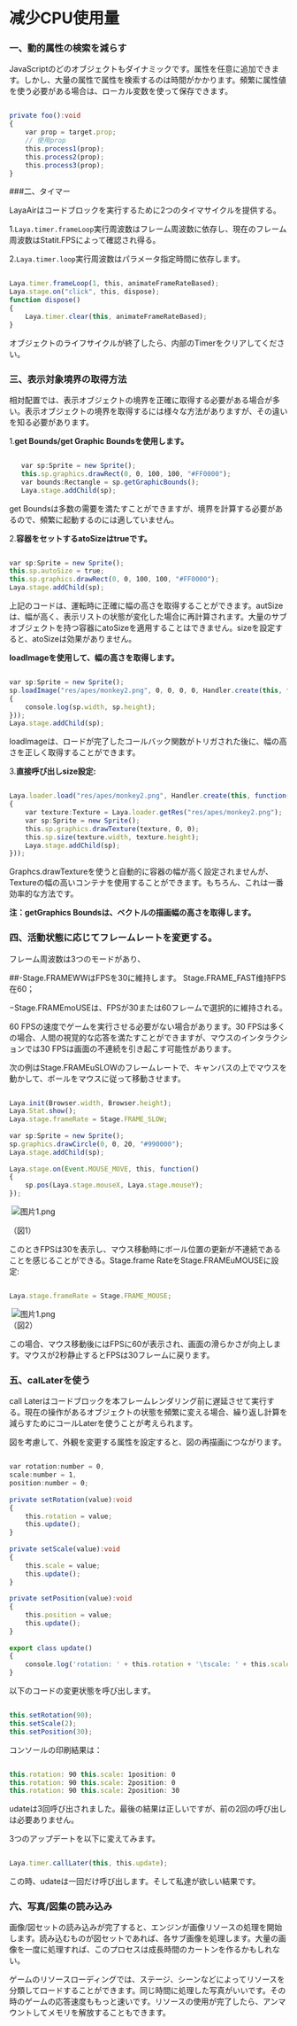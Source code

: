 # 减少CPU使用量



### **一、動的属性の検索を減らす**

JavaScriptのどのオブジェクトもダイナミックです。属性を任意に追加できます。しかし、大量の属性で属性を検索するのは時間がかかります。頻繁に属性値を使う必要がある場合は、ローカル変数を使って保存できます。


```typescript

private foo():void
{
    var prop = target.prop;
    // 使用prop
    this.process1(prop);
    this.process2(prop);
    this.process3(prop);
}
```




###二、タイマー

LayaAirはコードブロックを実行するために2つのタイマサイクルを提供する。

1.`Laya.timer.frameLoop`実行周波数はフレーム周波数に依存し、現在のフレーム周波数はStatit.FPSによって確認され得る。


2.`Laya.timer.loop`実行周波数はパラメータ指定時間に依存します。




```typescript

Laya.timer.frameLoop(1, this, animateFrameRateBased);
Laya.stage.on("click", this, dispose);
function dispose() 
{
    Laya.timer.clear(this, animateFrameRateBased);
}
```


オブジェクトのライフサイクルが終了したら、内部のTimerをクリアしてください。



 

 



### **三、表示対象境界の取得方法**

相対配置では、表示オブジェクトの境界を正確に取得する必要がある場合が多い。表示オブジェクトの境界を取得するには様々な方法がありますが、その違いを知る必要があります。

1.**get Bounds/get Graphic Boundsを使用します。**



   
```typescript

   var sp:Sprite = new Sprite();
   this.sp.graphics.drawRect(0, 0, 100, 100, "#FF0000");
   var bounds:Rectangle = sp.getGraphicBounds();
   Laya.stage.addChild(sp);
   ```


get Boundsは多数の需要を満たすことができますが、境界を計算する必要があるので、頻繁に起動するのには適していません。

2.**容器をセットするatoSizeはtrueです。**


```typescript

var sp:Sprite = new Sprite();
this.sp.autoSize = true;
this.sp.graphics.drawRect(0, 0, 100, 100, "#FF0000");
Laya.stage.addChild(sp);
```


上記のコードは、運転時に正確に幅の高さを取得することができます。autSizeは、幅が高く、表示リストの状態が変化した場合に再計算されます。大量のサブオブジェクトを持つ容器にatoSizeを適用することはできません。sizeを設定すると、atoSizeは効果がありません。

​**loadImageを使用して、幅の高さを取得します。**


```typescript

var sp:Sprite = new Sprite();
sp.loadImage("res/apes/monkey2.png", 0, 0, 0, 0, Handler.create(this, function()
{
    console.log(sp.width, sp.height);
}));
Laya.stage.addChild(sp);
```


loadImageは、ロードが完了したコールバック関数がトリガされた後に、幅の高さを正しく取得することができます。

3.**直接呼び出しsize設定:**


```typescript

Laya.loader.load("res/apes/monkey2.png", Handler.create(this, function()
{
    var texture:Texture = Laya.loader.getRes("res/apes/monkey2.png");
    var sp:Sprite = new Sprite();
    this.sp.graphics.drawTexture(texture, 0, 0);
    this.sp.size(texture.width, texture.height);
    Laya.stage.addChild(sp);
}));
```


Graphcs.drawTextureを使うと自動的に容器の幅が高く設定されませんが、Textureの幅の高いコンテナを使用することができます。もちろん、これは一番効率的な方法です。

**注：getGraphics Boundsは、ベクトルの描画幅の高さを取得します。**



### **四、活動状態に応じてフレームレートを変更する。**

フレーム周波数は3つのモードがあり、

##-Stage.FRAMEWWはFPSを30に維持します。 Stage.FRAME_FAST维持FPS在60；

−Stage.FRAMEmoUSEは、FPSが30または60フレームで選択的に維持される。



60 FPSの速度でゲームを実行させる必要がない場合があります。30 FPSは多くの場合、人間の視覚的な応答を満たすことができますが、マウスのインタラクションでは30 FPSは画面の不連続を引き起こす可能性があります。

次の例はStage.FRAMEuSLOWのフレームレートで、キャンバスの上でマウスを動かして、ボールをマウスに従って移動させます。


```typescript

Laya.init(Browser.width, Browser.height);
Laya.Stat.show();
Laya.stage.frameRate = Stage.FRAME_SLOW;
  
var sp:Sprite = new Sprite();
sp.graphics.drawCircle(0, 0, 20, "#990000");
Laya.stage.addChild(sp);
  
Laya.stage.on(Event.MOUSE_MOVE, this, function()
{
    sp.pos(Laya.stage.mouseX, Laya.stage.mouseY);
});
```





​         ![图片1.png](img/1.png)<br/>

（図1）

このときFPSは30を表示し、マウス移動時にボール位置の更新が不連続であることを感じることができる。Stage.frame RateをStage.FRAMEuMOUSEに設定:


```javascript

Laya.stage.frameRate = Stage.FRAME_MOUSE;
```





​        ![图片1.png](img/2.png)<br/>
（図2）

この場合、マウス移動後にはFPSに60が表示され、画面の滑らかさが向上します。マウスが2秒静止するとFPSは30フレームに戻ります。



### **五、calLaterを使う**

call Laterはコードブロックを本フレームレンダリング前に遅延させて実行する。現在の操作があるオブジェクトの状態を頻繁に変える場合、繰り返し計算を減らすためにコールLaterを使うことが考えられます。

図を考慮して、外観を変更する属性を設定すると、図の再描画につながります。


```typescript

var rotation:number = 0,
scale:number = 1,
position:number = 0;
  
private setRotation(value):void
{
    this.rotation = value;
    this.update();
}
  
private setScale(value):void
{
    this.scale = value;
    this.update();
}
  
private setPosition(value):void
{
    this.position = value;
    this.update();
}
  
export class update()
{
    console.log('rotation: ' + this.rotation + '\tscale: ' + this.scale + '\tposition: ' + this.position);
}
```


以下のコードの変更状態を呼び出します。


```javascript

this.setRotation(90);
this.setScale(2);
this.setPosition(30);
```


コンソールの印刷結果は：


```javascript

this.rotation: 90 this.scale: 1position: 0
this.rotation: 90 this.scale: 2position: 0
this.rotation: 90 this.scale: 2position: 30
```


udateは3回呼び出されました。最後の結果は正しいですが、前の2回の呼び出しは必要ありません。

3つのアップデートを以下に変えてみます。


```javascript

Laya.timer.callLater(this, this.update);
```


この時、udateは一回だけ呼び出します。そして私達が欲しい結果です。



### **六、写真/図集の読み込み**

画像/図セットの読み込みが完了すると、エンジンが画像リソースの処理を開始します。読み込むものが図セットであれば、各サブ画像を処理します。大量の画像を一度に処理すれば、このプロセスは成長時間のカートンを作るかもしれない。

ゲームのリソースローディングでは、ステージ、シーンなどによってリソースを分類してロードすることができます。同じ時間に処理した写真がいいです。その時のゲームの応答速度ももっと速いです。リソースの使用が完了したら、アンマウントしてメモリを解放することもできます。


 